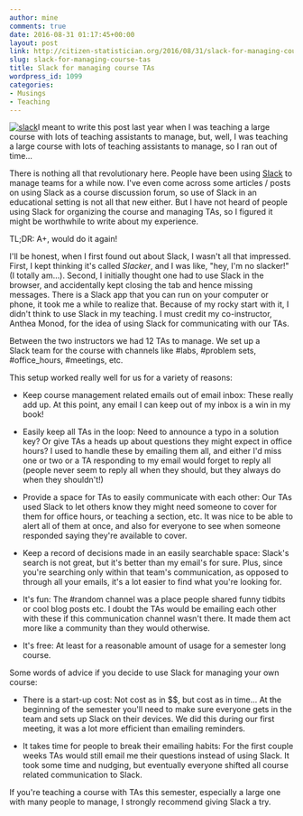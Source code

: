 ```yaml
---
author: mine
comments: true
date: 2016-08-31 01:17:45+00:00
layout: post
link: http://citizen-statistician.org/2016/08/31/slack-for-managing-course-tas/
slug: slack-for-managing-course-tas
title: Slack for managing course TAs
wordpress_id: 1099
categories:
- Musings
- Teaching
---
```


[![slack](http://citizen-statistician.org/wp-content/uploads/2016/08/slack-150x150.jpg)](https://slack.com/)I meant to write this post last year when I was teaching a large course with lots of teaching assistants to manage, but, well, I was teaching a large course with lots of teaching assistants to manage, so I ran out of time...

There is nothing all that revolutionary here. People have been using [Slack](https://slack.com/) to manage teams for a while now. I've even come across some articles / posts on using Slack as a course discussion forum, so use of Slack in an educational setting is not all that new either. But I have not heard of people using Slack for organizing the course and managing TAs, so I figured it might be worthwhile to write about my experience.

TL;DR: A+, would do it again!

I'll be honest, when I first found out about Slack, I wasn't all that impressed. First, I kept thinking it's called _Slacker_, and I was like, "hey, I'm no slacker!" (I totally am...). Second, I initially thought one had to use Slack in the browser, and accidentally kept closing the tab and hence missing messages. There is a Slack app that you can run on your computer or phone, it took me a while to realize that. Because of my rocky start with it, I didn't think to use Slack in my teaching. I must credit my co-instructor, Anthea Monod, for the idea of using Slack for communicating with our TAs.

Between the two instructors we had 12 TAs to manage. We set up a Slack team for the course with channels like #labs, #problem sets, #office_hours, #meetings, etc.

This setup worked really well for us for a variety of reasons:



 	
  * Keep course management related emails out of email inbox: These really add up. At this point, any email I can keep out of my inbox is a win in my book!

 	
  * Easily keep all TAs in the loop: Need to announce a typo in a solution key? Or give TAs a heads up about questions they might expect in office hours? I used to handle these by emailing them all, and either I'd miss one or two or a TA responding to my email would forget to reply all (people never seem to reply all when they should, but they always do when they shouldn't!)

 	
  * Provide a space for TAs to easily communicate with each other: Our TAs used Slack to let others know they might need someone to cover for them for office hours, or teaching a section, etc. It was nice to be able to alert all of them at once, and also for everyone to see when someone responded saying they're available to cover.

 	
  * Keep a record of decisions made in an easily searchable space: Slack's search is not great, but it's better than my email's for sure. Plus, since you're searching only within that team's communication, as opposed to through all your emails, it's a lot easier to find what you're looking for.

 	
  * It's fun: The #random channel was a place people shared funny tidbits or cool blog posts etc. I doubt the TAs would be emailing each other with these if this communication channel wasn't there. It made them act more like a community than they would otherwise.

 	
  * It's free: At least for a reasonable amount of usage for a semester long course.


Some words of advice if you decide to use Slack for managing your own course:

 	
  * There is a start-up cost: Not cost as in $$, but cost as in time... At the beginning of the semester you'll need to make sure everyone gets in the team and sets up Slack on their devices. We did this during our first meeting, it was a lot more efficient than emailing reminders.

 	
  * It takes time for people to break their emailing habits: For the first couple weeks TAs would still email me their questions instead of using Slack. It took some time and nudging, but eventually everyone shifted all course related communication to Slack.


If you're teaching a course with TAs this semester, especially a large one with many people to manage, I strongly recommend giving Slack a try.

